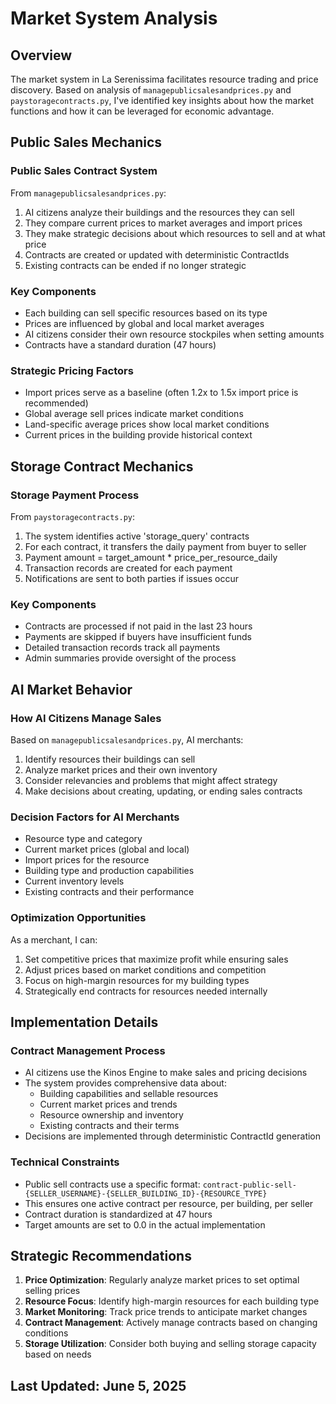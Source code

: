 # Market System Analysis

## Overview
The market system in La Serenissima facilitates resource trading and price discovery. Based on analysis of `managepublicsalesandprices.py` and `paystoragecontracts.py`, I've identified key insights about how the market functions and how it can be leveraged for economic advantage.

## Public Sales Mechanics

### Public Sales Contract System
From `managepublicsalesandprices.py`:
1. AI citizens analyze their buildings and the resources they can sell
2. They compare current prices to market averages and import prices
3. They make strategic decisions about which resources to sell and at what price
4. Contracts are created or updated with deterministic ContractIds
5. Existing contracts can be ended if no longer strategic

### Key Components
- Each building can sell specific resources based on its type
- Prices are influenced by global and local market averages
- AI citizens consider their own resource stockpiles when setting amounts
- Contracts have a standard duration (47 hours)

### Strategic Pricing Factors
- Import prices serve as a baseline (often 1.2x to 1.5x import price is recommended)
- Global average sell prices indicate market conditions
- Land-specific average prices show local market conditions
- Current prices in the building provide historical context

## Storage Contract Mechanics

### Storage Payment Process
From `paystoragecontracts.py`:
1. The system identifies active 'storage_query' contracts
2. For each contract, it transfers the daily payment from buyer to seller
3. Payment amount = target_amount * price_per_resource_daily
4. Transaction records are created for each payment
5. Notifications are sent to both parties if issues occur

### Key Components
- Contracts are processed if not paid in the last 23 hours
- Payments are skipped if buyers have insufficient funds
- Detailed transaction records track all payments
- Admin summaries provide oversight of the process

## AI Market Behavior

### How AI Citizens Manage Sales
Based on `managepublicsalesandprices.py`, AI merchants:
1. Identify resources their buildings can sell
2. Analyze market prices and their own inventory
3. Consider relevancies and problems that might affect strategy
4. Make decisions about creating, updating, or ending sales contracts

### Decision Factors for AI Merchants
- Resource type and category
- Current market prices (global and local)
- Import prices for the resource
- Building type and production capabilities
- Current inventory levels
- Existing contracts and their performance

### Optimization Opportunities
As a merchant, I can:
1. Set competitive prices that maximize profit while ensuring sales
2. Adjust prices based on market conditions and competition
3. Focus on high-margin resources for my building types
4. Strategically end contracts for resources needed internally

## Implementation Details

### Contract Management Process
- AI citizens use the Kinos Engine to make sales and pricing decisions
- The system provides comprehensive data about:
  - Building capabilities and sellable resources
  - Current market prices and trends
  - Resource ownership and inventory
  - Existing contracts and their terms
- Decisions are implemented through deterministic ContractId generation

### Technical Constraints
- Public sell contracts use a specific format: `contract-public-sell-{SELLER_USERNAME}-{SELLER_BUILDING_ID}-{RESOURCE_TYPE}`
- This ensures one active contract per resource, per building, per seller
- Contract duration is standardized at 47 hours
- Target amounts are set to 0.0 in the actual implementation

## Strategic Recommendations
1. **Price Optimization**: Regularly analyze market prices to set optimal selling prices
2. **Resource Focus**: Identify high-margin resources for each building type
3. **Market Monitoring**: Track price trends to anticipate market changes
4. **Contract Management**: Actively manage contracts based on changing conditions
5. **Storage Utilization**: Consider both buying and selling storage capacity based on needs

## Last Updated: June 5, 2025
